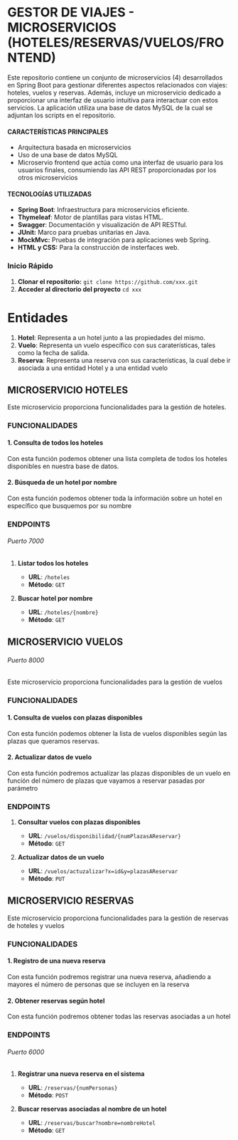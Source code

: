 # GESTOR DE VIAJES - MICROSERVICIOS (HOTELES/RESERVAS/VUELOS/FRONTEND)
Este repositorio contiene un conjunto de microservicios (4) desarrollados en Spring Boot para gestionar diferentes aspectos relacionados con viajes: hoteles, vuelos y reservas. Además, incluye un microservicio dedicado a proporcionar una interfaz de usuario intuitiva para interactuar con estos servicios. La aplicación utiliza una base de datos MySQL de la cual se adjuntan los scripts en el repositorio.

#### CARACTERÍSTICAS PRINCIPALES
* Arquitectura basada en microservicios
* Uso de una base de datos MySQL
* Microservio frontend que actúa como una interfaz de usuario para los usuarios finales, consumiendo las API REST proporcionadas por los otros microservicios

#### TECNOLOGÍAS UTILIZADAS
* **Spring Boot**: Infraestructura para microservicios eficiente.
* **Thymeleaf**: Motor de plantillas para vistas HTML.
* **Swagger**: Documentación y visualización de API RESTful.
* **JUnit:** Marco para pruebas unitarias en Java.
* **MockMvc:** Pruebas de integración para aplicaciones web Spring.
* **HTML y CSS:** Para la construcción de insterfaces web.


### Inicio Rápido
1. **Clonar el repositorio:**
   ```git clone https://github.com/xxx.git```
3. **Acceder al directorio del proyecto**
  ```cd xxx```

# Entidades

1. **Hotel**: Representa a un hotel junto a las propiedades del mismo.
2. **Vuelo**: Representa un vuelo específico con sus caraterísticas, tales como la fecha de salida.
3. **Reserva**: Representa una reserva con sus características, la cual debe ir asociada a una entidad Hotel y a una entidad vuelo


## **MICROSERVICIO HOTELES**
Este microservicio proporciona funcionalidades para la gestión de hoteles.

### FUNCIONALIDADES
#### 1. Consulta de todos los hoteles
Con esta función podemos obtener una lista completa de todos los hoteles disponibles en nuestra base de datos.
#### 2. Búsqueda de un hotel por nombre
Con esta función podemos obtener toda la información sobre un hotel en específico que busquemos por su nombre

### ENDPOINTS
###### Puerto 7000
1. **Listar todos los hoteles**
   - **URL**: `/hoteles`
   - **Método**: `GET`

2. **Buscar hotel por nombre**
   - **URL**: `/hoteles/{nombre}`
   - **Método**: `GET`

## **MICROSERVICIO VUELOS**
###### Puerto 8000
Este microservicio proporciona funcionalidades para la gestión de vuelos

### FUNCIONALIDADES
#### 1. Consulta de vuelos con plazas disponibles
Con esta función podemos obtener la lista de vuelos disponibles según las plazas que queramos reservas.
#### 2. Actualizar datos de vuelo
Con esta función podremos actualizar las plazas disponibles de un vuelo en función del número de plazas que vayamos a reservar pasadas por parámetro

### ENDPOINTS

1. **Consultar vuelos con plazas disponibles**
   - **URL**: `/vuelos/disponibilidad/{numPlazasAReservar}`
   - **Método**: `GET`

2. **Actualizar datos de un vuelo**
   - **URL**: `/vuelos/actuzalizar?x=id&y=plazasAReservar`
   - **Método**: `PUT`


## **MICROSERVICIO RESERVAS**
Este microservicio proporciona funcionalidades para la gestión de reservas de hoteles y vuelos

### FUNCIONALIDADES
#### 1. Registro de una nueva reserva
Con esta función podremos registrar una nueva reserva, añadiendo a mayores el número de personas que se incluyen en la reserva
#### 2. Obtener reservas según hotel
Con esta función podremos obtener todas las reservas asociadas a un hotel

### ENDPOINTS
###### Puerto 6000

1. **Registrar una nueva reserva en el sistema**
   - **URL**: `/reservas/{numPersonas}`
   - **Método**: `POST`

2. **Buscar reservas asociadas al nombre de un hotel**
   - **URL**: `/reservas/buscar?nombre=nombreHotel`
   - **Método**: `GET`

